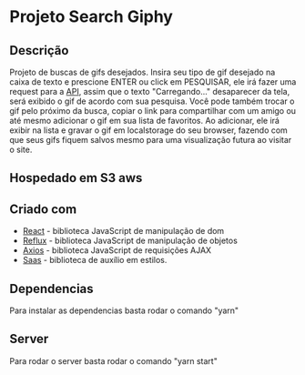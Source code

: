 # Projeto Search Giphy

## Descrição

Projeto de buscas de gifs desejados. Insira seu tipo de gif desejado na caixa de texto e prescione ENTER ou click em PESQUISAR, ele irá fazer uma request para a [API](https://developers.giphy.com/), assim que o texto "Carregando..." desaparecer da tela, será exibido o gif de acordo com sua pesquisa. Você pode também trocar o gif pelo próximo da busca, copiar o link para compartilhar com um amigo ou até mesmo adicionar o gif em sua lista de favoritos. Ao adicionar, ele irá exibir na lista e gravar o gif em localstorage do seu browser, fazendo com que seus gifs fiquem salvos mesmo para uma visualização futura ao visitar o site.

## Hospedado em S3 aws

## Criado com

* [React](https://github.com/facebook/react) - biblioteca JavaScript de manipulação de dom
* [Reflux](https://github.com/reflux/refluxjs) - biblioteca JavaScript de manipulação de objetos
* [Axios](https://github.com/axios/axios) - biblioteca JavaScript de requisições AJAX 
* [Saas](https://github.com/sass/sass) - biblioteca de auxílio em estilos.

## Dependencias

Para instalar as dependencias basta rodar o comando "yarn"

## Server

Para rodar o server basta rodar o comando "yarn start"